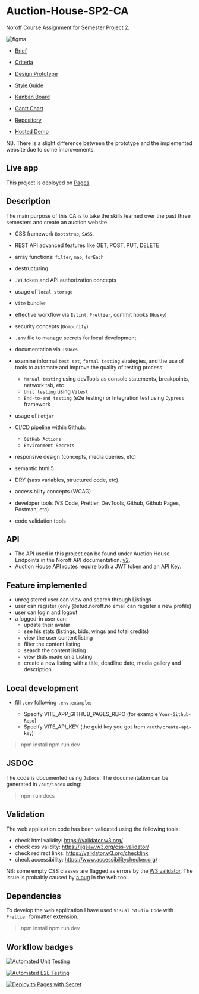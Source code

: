 # Auction-House-SP2-CA

<!-- A simple overview of use/purpose. -->

Noroff Course Assignment for Semester Project 2.

![figma]()

- [Brief](docs/SP2-brief.pdf)
- [Criteria](docs/SP2-criteria.pdf)

- [Design Prototype](https://www.figma.com/proto/VT0PmzsvgFgwQ1kLojZyuy/5.Semester-project-SP2?page-id=4755%3A981&node-id=9076-360306&viewport=-447%2C388%2C0.32&t=LqidkfQt2smkSLWH-1&scaling=scale-down&starting-point-node-id=9068%3A102840)
- [Style Guide](https://www.figma.com/proto/VT0PmzsvgFgwQ1kLojZyuy/5.Semester-project-SP2?page-id=9046%3A70050&node-id=9046-97385&viewport=185%2C-580%2C0.24&t=yZK5KSGQy5cTOhDV-1&scaling=scale-down&starting-point-node-id=9046%3A97385)
- [Kanban Board](https://github.com/users/FP22FD/projects/7)
- [Gantt Chart](https://github.com/users/FP22FD/projects/7/views/4)
- [Repository](https://github.com/FP22FD/Auction-House-SP2-CA)
- [Hosted Demo](https://fp22fd.github.io/Auction-House-SP2-CA/)

NB. There is a slight difference between the prototype and the implemented website due to some improvements.

## Live app

This project is deployed on [Pages](https://fp22fd.github.io/Auction-House-SP2-CA/).

## Description

<!-- An in-depth paragraph about your project and overview of use. -->

The main purpose of this CA is to take the skills learned over the past three semesters and create an auction website.

- CSS framework `Bootstrap`, `SASS`,
- REST API advanced features like GET, POST, PUT, DELETE
- array functions: `filter`, `map`, `forEach`
- destructuring
- `JWT` token and API authorization concepts
- usage of `local storage`
- `Vite` bundler
- effective workflow via `Eslint`, `Prettier`, commit hooks (`Husky`)
- security concepts (`Dompurify`)
- `.env` file to manage secrets for local development

- documentation via `JsDocs`
- examine informal `test set`, `formal testing` strategies, and the use of tools to automate and improve the quality of testing process:
  - `Manual testing` using devTools as console statements, breakpoints, network tab, etc
  - `Unit testing` using `Vitest`
  - `End-to-end testing` (e2e testing) or Integration test using `Cypress` framework
- usage of `Hotjar`

- CI/CD pipeline within Github:

  - `GitHub Actions`
  - `Environment Secrets`

- responsive design (concepts, media queries, etc)
- semantic html 5
- DRY (sass variables, structured code, etc)
- accessibility concepts (WCAG)
- developer tools (VS Code, Prettier, DevTools, Github, Github Pages, Postman, etc)
- code validation tools

## API

- The API used in this project can be found under Auction House Endpoints in the Noroff API documentation. [v2](https://docs.noroff.dev/docs/v2).
- Auction House API routes require both a JWT token and an API Key.

## Feature implemented

- unregistered user can view and search through Listings
- user can register (only @stud.noroff.no email can register a new profile)
- user can login and logout
- a logged-in user can:
  - update their avatar
  - see his stats (listings, bids, wings and total credits)
  - view the user content listing
  - filter the content listing
  - search the content listing
  - view Bids made on a Listing
  - create a new listing with a title, deadline date, media gallery and description

<!-- - Describe any prerequisites, libraries, OS version, etc., needed before installing the program.
- ex. Windows 10 -->

## Local development

- fill `.env` following `.env.example`:

  - Specify VITE_APP_GITHUB_PAGES_REPO (for example `Your-Github-Repo`)
  - Specify VITE_API_KEY (the guid key you got from `/auth/create-api-key`)

> npm install
> npm run dev

## JSDOC

The code is documented using `JsDocs`.
The documentation can be generated in `/out/index` using:

> npm run docs

## Validation

The web application code has been validated using the following tools:

- check html validity: <https://validator.w3.org/>
- check css validity: <https://jigsaw.w3.org/css-validator/>
- check redirect links: <https://validator.w3.org/checklink>
- check accessibility: <https://www.accessibilitychecker.org/>

NB: some empty CSS classes are flagged as errors by the [W3 validator](http://validator.w3.org).
The issue is probably caused by [a bug](https://github.com/twbs/bootstrap/issues/36508) in the web tool.

## Dependencies

To develop the web application I have used `Visual Studio Code` with `Prettier` formatter extension.

> npm install
> npm run dev

## Workflow badges

[![Automated Unit Testing](https://github.com/FP22FD/Auction-House-SP2-CA/actions/workflows/unit-test.yml/badge.svg?branch=main)](https://github.com/FP22FD/Auction-House-SP2-CA/actions/workflows/unit-test.yml)

[![Automated E2E Testing](https://github.com/FP22FD/Auction-House-SP2-CA/actions/workflows/e2e-test.yml/badge.svg)](https://github.com/FP22FD/Auction-House-SP2-CA/actions/workflows/e2e-test.yml)

[![Deploy to Pages with Secret](https://github.com/FP22FD/Auction-House-SP2-CA/actions/workflows/pages.yml/badge.svg)](https://github.com/FP22FD/Auction-House-SP2-CA/actions/workflows/pages.yml)
